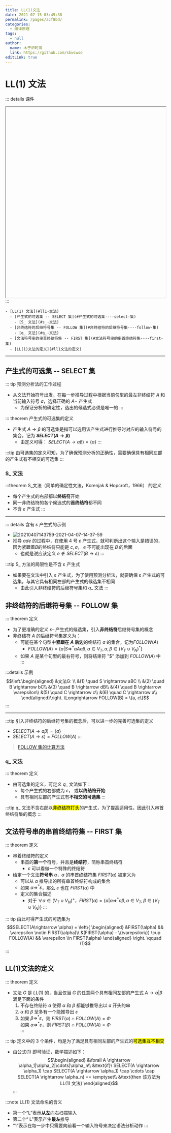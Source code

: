 ```yaml
---
title: LL(1)文法
date: 2021-07-15 03:49:38
permalink: /pages/acf8bd/
categories: 
  - 编译原理
tags: 
  - null
author: 
  name: 木子识时务
  link: https://github.com/sbwcwso
editLink: true
---
```

# LL(1) 文法

::: details 课件
<iframe :src="$withBase('/pdf/编译原理/第4讲%20语法分析_1.pdf')" width="100%" height="600"></iframe>
:::

```markmap
- [LL(1) 文法](#ll1-文法)
  - [产生式的可选集 -- SELECT 集](#产生式的可选集----select-集)
    - [S_ 文法](#s_-文法)
  - [非终结符的后继符号集 -- FOLLOW 集](#非终结符的后继符号集----follow-集)
    - [q_ 文法](#q_-文法)
  - [文法符号串的串首终结符集 -- FIRST 集](#文法符号串的串首终结符集----first-集)
  - [LL(1)文法的定义](#ll1文法的定义)
```


---

## 产生式的可选集 -- SELECT 集

::: tip 预测分析法的工作过程
  * 从文法开始符号出发，在每一步推导过程中根据当前句型的最左非终结符 $A$ 和当前输入符号 $a$，选择正确的 $A-$ 产生式
    * 为保证分析的确定性，选出的候选式必须是唯一的
:::

::: theorem 产生式的可选集的定义
* 产生式 $A→β$ 的可选集是指可以选用该产生式进行推导时对应的输入符号的集合，记为 **$SELECT( A→β )$**
  * 由定义可得： $SELECT(A\rightarrow a\beta) = \{a\}$
:::

:::tip 由可选集的定义可知，为了确保预测分析的正确性，需要确保具有相同左部的产生式有不相交的可选集
:::

### S_ 文法

:::theorem S_文法（简单的确定性文法，Korenjak & Hopcroft，1966） 的定义
* 每个产生式的右部都以**终结符**开始
* 同一非终结符的各个候选式的**首终结符**都不同
* 不含 $ε$ 产生式
:::

---

::: details 含有 ε 产生式的示例
* ![20210407143759-2021-04-07-14-37-59](https://cdn.jsdelivr.net/gh/sbwcwso/PicBed@master/20210407143759-2021-04-07-14-37-59.png)
* 推导 $ade$ 的过程中，在使用 4 号 $\varepsilon$ 产生式，就可判断出这个输入是错误的，因为紧跟着$B$的终结符只能是 $c, a$， $e$ 不可能出现在 $B$ 的后面
  * 也就是说应该定义 $e \notin SELECT(B \rightarrow \varepsilon)$
:::

:::tip S_ 方法的局限性是不含 ε 产生式
* 如果要在文法中引入 ε 产生式，为了使用预测分析法，就要确保 ε 产生式的可选集，与其它具有相同左部的产生式的候选集不相同
  * 由此引入非终结符的后继符号集和 $q\_$ 文法
:::

## 非终结符的后继符号集 -- FOLLOW 集

::: theorem 定义
* 为了更准确的定义 $\varepsilon$- 产生式的候选集，引入**非终结符**后继符号集的概念
* 非终结符 $A$ 的后继符号集定义为：
  * 可能在某个句型中**紧跟在 $A$ 后边**的终结符 $a$ 的集合，记为$FOLLOW(A)$
    * $FOLLOW(A) = \{ a|S \Rightarrow^{*}\alpha Aa\beta, a \in V_T, \alpha, \beta \in (V_T \cup V_N)^{*} \}$
  * 如果 $A$ 是某个句型的最右符号，则将结束符 "$" 添加到 $FOLLOW(A)$ 中
:::

:::details 示例
$$\left.\begin{aligned}
&文法G: \\
&(1) \quad S \rightarrow aBC \\
&(2) \quad B \rightarrow bC\\
&(3) \quad B \rightarrow dB\\
&(4) \quad B \rightarrow \varepsilon\\
&(5) \quad C \rightarrow c\\
&(6) \quad C \rightarrow a\\
\end{aligned}\right. \Longrightarrow FOLLOW(B) = \{a, c\}$$
:::

---

:::tip 引入非终结符的后继符号集的概念后，可以进一步的完善可选集的定义
* $SELECT(A\rightarrow a\beta) = \{a\}$
* $SELECT(A\rightarrow \varepsilon) = FOLLOW(A)$
:::

> [FOLLOW 集的计算方法](/pages/5e8457/#follow-集的运算)

### q_ 文法

::: theorem 定义
* 由可选集的定义，可定义 $q\_$ 文法如下：
  * 每个产生式的右部或为 $\varepsilon$， 或**以终结符开始**
  * 具有相同左部的产生式有**不相交的可选集**
:::

:::tip q_ 文法不含右部以<mark class='c3'>非终结符打头</mark>的产生式，为了提高适用性，因此引入串首终结符集的概念
:::

## 文法符号串的串首终结符集 -- FIRST 集

::: theorem 定义
* 串着终结符的定义
  * 串首的**第一个**符号，并且是**终结符**，简称串首终结符
    * $\varepsilon$ 可以看做一个特殊的终结符
* 给定一个文法**符号串** $\alpha$，$\alpha$ 的串首终结符集 $FIRST(\alpha)$ 被定义为
  * 可以从 $\alpha$ 推导出的所有串首终结符构成的集合
  * 如果 $\alpha \Rightarrow^{*} ε$，那么 $ε$ 也在 $FIRST( α )$ 中
  * 定义的集合描述
    * 对于 $\forall \alpha \in (V_T\cup V_N)^{+}$，$FIRST(\alpha) = \{a \vert \alpha \Rightarrow^{*} a\beta, a \in V_T, \beta \in (V_T \cup V_N)\}$
:::


::: tip 由此可得产生式的可选集为
$$SELECT(A\rightarrow \alpha) =
\left\{
  \begin{aligned}
  &FIRST(\alpha)  && \varepsilon \notin FIRST(\alpha)\\
  &(FIRST(\alpha) - \{\varepsilon\}) \cup FOLLOW(A) && \varepsilon \in FIRST(\alpha)
  \end{aligned}
\right. \qquad (1)$$
:::

## LL(1)文法的定义

::: theorem 定义
* 文法 $G$ 是 $LL(1)$ 的，当且仅当 $G$ 的任意两个具有相同左部的产生式 $A→α|β$ 满足下面的条件
  1. 不存在终结符 $a$ 使得 $α$ 和 $β$ 都能够推导出以 $a$ 开头的串
  2. $\alpha$ 和 $\beta$ 至多有一个能推导出 $\varepsilon$
  3. 如果 $\beta \Rightarrow ^{*} \varepsilon$，则 ${ FIRST }(\alpha) \cap FOLLOW(A)=\Phi$  
    如果 $\alpha \Rightarrow ^{*} \varepsilon$，则 ${ FIRST }(\beta) \cap FOLLOW(A)=\Phi$  
:::


::: tip 定义中的 3 个条件，均是为了满足具有相同左部的产生式的<mark class='c3'>可选集互不相交</mark>
* 由公式(1) 即可验证，数学描述如下：
  $$\begin{aligned}
  &\forall A \rightarrow \alpha_1|\alpha_2|\cdots|\alpha_n\\
  &\text{if}\ SELECT(A \rightarrow \alpha_1) \cap SELECT(A \rightarrow \alpha_1) \cap \cdots \cap SELECT(A \rightarrow \alpha_n) == \emptyset\\
  &\text{then 该方法为 LL(1) 文法}
  \end{aligned}$$
:::

:::note LL(1) 文法命名的含义
* 第一个“L”表示**从左**向右扫描输入
* 第二个“ L”表示产生**最左**推导
* “1”表示在每一步中只需要向前看一个输入符号来决定语法分析动作
:::
